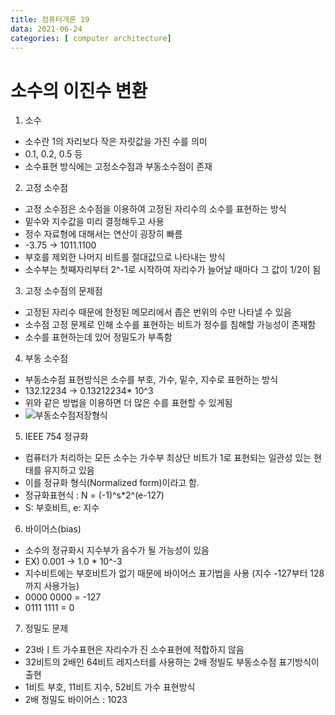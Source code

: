 ```yaml
---
title: 컴퓨터개론 19
data: 2021-06-24
categories: [ computer architecture]
---
```


# 소수의 이진수 변환

1. 소수
- 소수란 1의 자리보다 작은 자릿값을 가진 수를 의미
- 0.1, 0.2, 0.5 등
- 소수표현 방식에는 고정소수점과 부동소수점이 존재
2. 고정 소수점
- 고정 소수점은 소수점을 이용하여 고정된 자리수의 소수를 표현하는 방식
- 밑수와 지수값을 미리 결정해두고 사용
- 정수 자료형에 대해서는 연산이 굉장히 빠름
- -3.75 -> 1011.1100
- 부호를 제외한 나머지 비트를 절대값으로 나타내는 방식
- 소수부는 첫째자리부터 2^-1로 시작하여 자리수가 늘어날 때마다 그 값이 1/2이 됨
3. 고정 소수점의 문제점
- 고정된 자리수 때문에 한정된 메모리에서 좁은 번위의 수만 나타낼 수 있음
- 소수점 고정 문제로 인해 소수를 표현하는 비트가 정수를 침해할 가능성이 존재함
- 소수를 표현하는데 있어 정밀도가 부족함
4. 부동 소수점
- 부동소수점 표현방식은 소수를 부호, 가수, 밑수, 지수로 표현하는 방식
- 132.12234 -> 0.13212234* 10^3
- 위와 같은 방법을 이용하면 더 많은 수를 표현할 수 있게됨
- ![부동소수점저장형식]()
5. IEEE 754 정규화
- 컴퓨터가 처리하는 모든 소수는 가수부 최상단 비트가 1로 표현되는 일관성 있는 현태를 유지하고 있음
- 이를 정규화 형식(Normalized form)이라고 함.
- 정규화표현식 : N = (-1)^s*2^(e-127)
- S: 부호비트, e: 지수
6. 바이어스(bias)
- 소수의 정규화시 지수부가 음수가 될 가능성이 있음
- EX) 0.001 -> 1.0 * 10^-3
- 지수비트에는 부호비트가 없기 때문에 바이어스 표기법을 사용 (지수 -127부터 128까지 사용가능)
- 0000 0000 = -127
- 0111 1111 = 0
7. 정밀도 문제
- 23바ㅣ트 가수표현은 자리수가 진 소수표현에 적합하지 않음
- 32비트의 2배인 64비트 레지스터를 사용하는 2배 정빌도 부동소수점 표기방식이 출현
- 1비트 부호, 11비트 지수, 52비트 가수 표현방식
- 2배 정밀도 바이어스 : 1023
